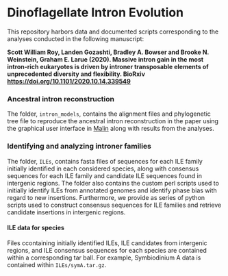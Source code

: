 # Dinoflagellate Intron Evolution

This repository harbors data and documented scripts corresponding to the analyses conducted in the following manuscript:


**Scott William Roy, Landen Gozashti, Bradley A. Bowser and Brooke N. Weinstein, Graham E. Larue (2020). Massive intron gain in the most intron-rich eukaryotes is driven by introner transposable elements of unprecedented diversity and flexibility. BioRxiv https://doi.org/10.1101/2020.10.14.339549**


### Ancestral intron reconstruction

The folder, `intron_models`, contains the alignment files and phylogenetic tree file to reproduce the ancestral intron reconstruction in the paper using the graphical user interface in [Malin](http://www.iro.umontreal.ca/~csuros/introns/malin/) along with results from the analyses.


### Identifying and analyzing introner families

The folder, `ILEs`, contains fasta files of sequences for each ILE family initially identified in each considered species, along with consensus sequences for each ILE family and candidate ILE sequences found in intergenic regions. The folder also contains the custom perl scripts used to initially identify ILEs from annotated genomes and identify phase bias with regard to new insertions. Furthermore, we provide as series of python scripts used to construct consensus sequences for ILE families and retrieve candidate insertions in intergenic regions. 

#### ILE data for species

Files ccontaining initially identified ILEs, ILE candidates from intergenic regions, and ILE consensus sequences for each species are contained within a corresponding tar ball. For example, Symbiodinium A data is contained within `ILEs/symA.tar.gz`. 
